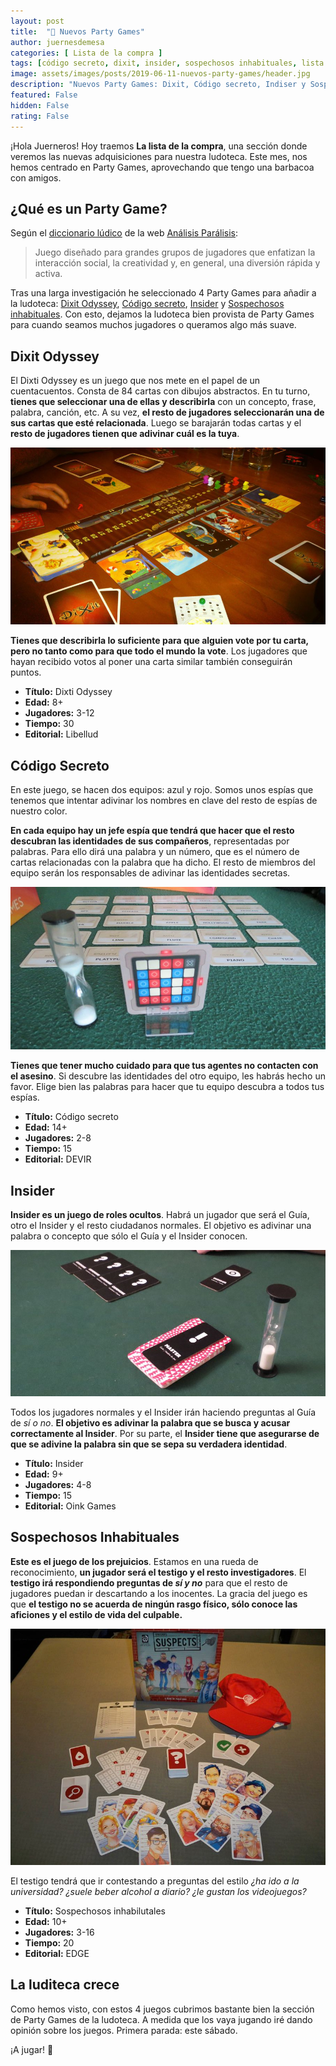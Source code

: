 ```yaml
---
layout: post
title:  "🤑 Nuevos Party Games"
author: juernesdemesa
categories: [ Lista de la compra ]
tags: [código secreto, dixit, insider, sospechosos inhabituales, lista de la compra]
image: assets/images/posts/2019-06-11-nuevos-party-games/header.jpg
description: "Nuevos Party Games: Dixit, Código secreto, Indiser y Sospechoso inhabituales"
featured: False
hidden: False
rating: False
---
```


¡Hola Juerneros! Hoy traemos **La lista de la compra**, una sección donde veremos las nuevas adquisiciones para nuestra ludoteca. Este mes, nos hemos centrado en Party Games, aprovechando que tengo una barbacoa con amigos.

## ¿Qué es un Party Game?

Según el [diccionario lúdico](http://analisisparalisis.es/diccionario-ludico/) de la web [Análisis Parálisis](http://analisisparalisis.es/):

> Juego diseñado para grandes grupos de jugadores que enfatizan la interacción social, la creatividad y, en general, una diversión rápida y activa.

Tras una larga investigación he seleccionado 4 Party Games para añadir a la ludoteca: [Dixit Odyssey](https://www.boardgamegeek.com/boardgame/92828/dixit-odyssey), [Código secreto](https://www.boardgamegeek.com/boardgame/178900/codenames), [Insider](https://www.boardgamegeek.com/boardgame/206051/insider) y [Sospechosos inhabituales](https://www.boardgamegeek.com/boardgame/178570/unusual-suspects). Con esto, dejamos la ludoteca bien provista de Party Games para cuando seamos muchos jugadores o queramos algo más suave.

## Dixit Odyssey

El Dixti Odyssey es un juego que nos mete en el papel de un cuentacuentos. Consta de 84 cartas con dibujos abstractos. En tu turno, **tienes que seleccionar una de ellas y describirla** con un concepto, frase, palabra, canción, etc. A su vez, **el resto de jugadores seleccionarán una de sus cartas que esté relacionada**. Luego se barajarán todas cartas y el **resto de jugadores tienen que adivinar cuál es la tuya**.

![Dixit: Odyssey](/assets/images/posts/2019-06-11-nuevos-party-games/dixit-odyssey.jpg)

**Tienes que describirla lo suficiente para que alguien vote por tu carta, pero no tanto como para que todo el mundo la vote**. Los jugadores que hayan recibido votos al poner una carta similar también conseguirán puntos.


* **Título:** Dixti Odyssey
* **Edad:** 8+
* **Jugadores:** 3-12
* **Tiempo:** 30
* **Editorial:** Libellud

## Código Secreto

En este juego, se hacen dos equipos: azul y rojo. Somos unos espías que tenemos que intentar adivinar los nombres en clave del resto de espías de nuestro color.

**En cada equipo hay un jefe espía que tendrá que hacer que el resto descubran las identidades de sus compañeros**, representadas por palabras. Para ello dirá una palabra y un número, que es el número de cartas relacionadas con la palabra que ha dicho. El resto de miembros del equipo serán los responsables de adivinar las identidades secretas.

![Código secreto](/assets/images/posts/2019-06-11-nuevos-party-games/codenames.jpg)

**Tienes que tener mucho cuidado para que tus agentes no contacten con el asesino**. Si descubre las identidades del otro equipo, les habrás hecho un favor. Elige bien las palabras para hacer que tu equipo descubra a todos tus espías.


* **Título:** Código secreto
* **Edad:** 14+
* **Jugadores:** 2-8
* **Tiempo:** 15
* **Editorial:** DEVIR

## Insider

**Insider es un juego de roles ocultos**. Habrá un jugador que será el Guía, otro el Insider y el resto ciudadanos normales. El objetivo es adivinar una palabra o concepto que sólo el Guía y el Insider conocen.

![Insider](/assets/images/posts/2019-06-11-nuevos-party-games/insider.jpg)

Todos los jugadores normales y el Insider irán haciendo preguntas al Guía de *sí o no*. **El objetivo es adivinar la palabra que se busca y acusar correctamente al Insider**. Por su parte, el **Insider tiene que asegurarse de que se adivine la palabra sin que se sepa su verdadera identidad**.

* **Título:** Insider
* **Edad:** 9+
* **Jugadores:** 4-8
* **Tiempo:** 15
* **Editorial:** Oink Games

## Sospechosos Inhabituales

**Este es el juego de los prejuicios**. Estamos en una rueda de reconocimiento, **un jugador será el testigo y el resto investigadores**. El **testigo irá respondiendo preguntas de *sí y no*** para que el resto de jugadores puedan ir descartando a los inocentes. La gracia del juego es que **el testigo no se acuerda de ningún rasgo físico, sólo conoce las aficiones y el estilo de vida del culpable.**

![Insider](/assets/images/posts/2019-06-11-nuevos-party-games/sospechosos.jpg)

El testigo tendrá que ir contestando a preguntas del estilo *¿ha ido a la universidad? ¿suele beber alcohol a diario? ¿le gustan los videojuegos?*


* **Título:** Sospechosos inhabilutales
* **Edad:** 10+
* **Jugadores:** 3-16
* **Tiempo:** 20
* **Editorial:** EDGE

## La luditeca crece

Como hemos visto, con estos 4 juegos cubrimos bastante bien la sección de Party Games de la ludoteca. A medida que los vaya jugando iré dando opinión sobre los juegos. Primera parada: este sábado.

¡A jugar! 🎲